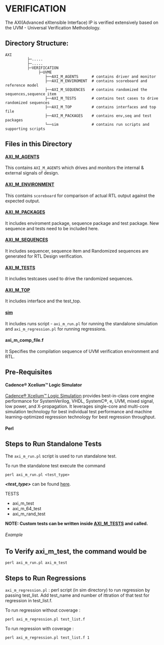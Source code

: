 # VERIFICATION

The AXI(Advanced eXtensible Interface) IP is verified extensively based on the UVM - Universal Verification Methodology.

## Directory Structure:

```
AXI
          ├─.....
          ├─.....
          ├─VERIFICATION
               ├─UVME
                  ├──AXI_M_AGENTS      # contains driver and monitor
                  ├──AXI_M_ENVIROMENT  # contains scoreboard and reference model
                  ├──AXI_M_SEQUENCES   # contains randomized the sequences,sequence item 
                  ├──AXI_M_TESTS       # contains test cases to drive randomized sequences
                  ├──AXI_M_TOP         # contains interfaces and top file
                  ├──AXI_M_PACKAGES    # contains env,seq and test packages
                  └──sim               # contains run scripts and supporting scripts

```

## Files in this Directory

#### [AXI_M_AGENTS](https://github.com/chandanhp/zilla_ip_verif/tree/main/AXI/VERIFICATION/UVME/AXI_M_AGENTS)
This contains `AXI_M_AGENTS` which drives and monitors the internal & external signals of design.

#### [AXI_M_ENVIRONMENT](https://github.com/chandanhp/zilla_ip_verif/tree/main/AXI/VERIFICATION/UVME/AXI_M_ENVIRONMENT)
This contains `scoreboard` for comparison of actual RTL output against the expected output.

#### [AXI_M_PACKAGES](https://github.com/chandanhp/zilla_ip_verif/tree/main/AXI/VERIFICATION/UVME/AXI_M_PACKAGES)
It includes enviroment package, sequence package and test package. New sequence and tests need to be included here.

#### [AXI_M_SEQUENCES](https://github.com/chandanhp/zilla_ip_verif/tree/main/AXI/VERIFICATION/UVME/AXI_M_SEQUENCES)
It includes sequencer, sequence item and Randomized sequences are generated for RTL Design verification.

#### [AXI_M_TESTS](https://github.com/chandanhp/zilla_ip_verif/tree/main/AXI/VERIFICATION/UVME/AXI_M_TESTS)
It includes testcases used to drive the randomized sequences.

#### [AXI_M_TOP](https://github.com/chandanhp/zilla_ip_verif/tree/main/AXI/VERIFICATION/UVME/AXI_M_TOP)
It includes interface and the test_top.

#### [sim](https://github.com/chandanhp/zilla_ip_verif/tree/main/AXI/VERIFICATION/sim)
It includes runs script - `axi_m_run.pl` for running the standalone simulation and `axi_m_regression.pl` for running regressions.

#### axi_m_comp_file.f
It Specifies the compilation sequence of UVM verification environment and RTL.

## Pre-Requisites

#### Cadence® Xcelium™ Logic Simulator

[Cadence® Xcelium™ Logic Simulation](https://www.cadence.com/ko_KR/home/tools/system-design-and-verification/simulation-and-testbench-verification/xcelium-simulator.html) provides best-in-class core engine performance for SystemVerilog, VHDL, SystemC®, e, UVM, mixed signal, low power, and X-propagation. It leverages single-core and multi-core simulation technology for best individual test performance and machine learning-optimized regression technology for best regression throughput.

#### Perl

## Steps to Run Standalone Tests

The `axi_m_run.pl` script is used to run standalone test.

To run the standalone test execute the command 

    perl axi_m_run.pl <test_type>
    
**_<test_type>_** can be found [here](https://github.com/chandanhp/zilla_ip_verif/tree/main/AXI/VERIFICATION/UVME/AXI_M_TESTS).

   TESTS                  

* axi_m_test         
* axi_m_64_test       
* axi_m_rand_test       
 

**NOTE: Custom tests can be written inside [AXI_M_TESTS](https://github.com/chandanhp/zilla_ip_verif/tree/main/AXI/VERIFICATION/UVME/AXI_M_TESTS) and called.**

###### Example

## To Verify axi_m_test, the command would be

    perl axi_m_run.pl axi_m_test  
           
## Steps to Run Regressions

`axi_m_regression.pl` :  perl script (in sim directory) to run regression by passing test_list. Add test_name and number of ittration of that test for regression in test_list.f.
   
To run regression without coverage : 
                      
    perl axi_m_regression.pl test_list.f
                
To run regression with coverage :
                      
    perl axi_m_regression.pl test_list.f 1

                
           

